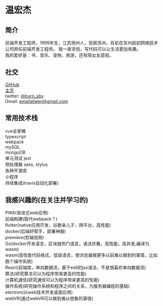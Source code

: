 # 温宏杰

## 简介
前端开发工程师，1995年生，江苏扬州人，现居苏州，目前在苏州起初网络技术公司担任前端开发工程师。
我一直坚信，写代码可以让生活更加有趣。  
我的爱好是：书、音乐、宠物、旅游，还有陪女友逛街。

## 社交
[GitHub](https://github.com/wenhongjie)  
[主页](https://wenhongjie.github.io/)  
twitter: [@burn_sby](https://twitter.com/burn_sby)    
Gmail: emailatwen@gmail.com

## 常用技术栈
vue全家桶   
typescript    
webpack   
mySQL   
mongoDB   
单元测试 jest   
预处理器 sass, stylus      
各种开源库   
小程序   
持续集成(travis自动化部署) 

## 我感兴趣的(在关注并学习的)
PWA(渐进式web应用)   
前端构建(取代webpack？)   
flutter(native应用开发，谷歌亲儿子，跨平台，高性能)     
docker(后端好帮手，部署神器)      
premiere(剪辑视频)         
Go(docker开发语言，区块链热门语言，语法优雅，高性能，高并发,编译为wasm)       
wasm(高性能代码格式，低级语言，使浏览器做更多以前难以做到的事情，比如跑个操作系统)      
React(前端库，单向数据流，基于es6的jsx语法，不是很喜欢单向数据流)  
算法(研究算法可以为程序带来更高的性能)      
计算机通信(研究通信可以为程序带来更高的性能)      
操作系统(研究操作系统和程序之间的关系，为服务器编程的基础)      
electron(以web技术开发桌面应用)      
webVR(通过webVR可以做到难以想象的事情)    
